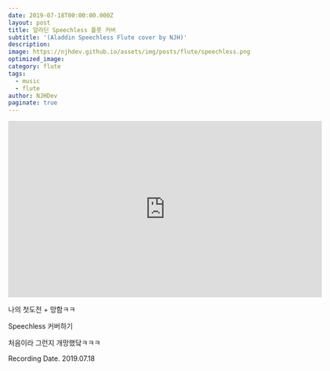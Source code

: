 ```yaml
---
date: 2019-07-18T00:00:00.000Z
layout: post
title: 알라딘 Speechless 플룻 커버
subtitle: '(Aladdin Speechless Flute cover by NJH)'
description: 
image: https://njhdev.github.io/assets/img/posts/flute/speechless.png
optimized_image: 
category: flute
tags:
  - music
  - flute
author: NJHDev
paginate: true
---
```


<iframe width="640" height="360" src="https://www.youtube.com/embed/4DSI9mmwKOk?rel=0;amp;autoplay=1" title="YouTube video player" frameborder="0" allow="accelerometer; autoplay; clipboard-write; encrypted-media; gyroscope; picture-in-picture" allowfullscreen></iframe>

나의 첫도전 + 망함ㅋㅋ

Speechless 커버하기

처음이라 그런지 개망했닼ㅋㅋㅋ

Recording Date. 2019.07.18
